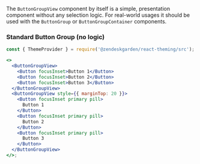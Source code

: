The `ButtonGroupView` component by itself is a simple, presentation component without any
selection logic. For real-world usages it should be used with
the `ButtonGroup` or `ButtonGroupContainer` components.

### Standard Button Group (no logic)

```jsx
const { ThemeProvider } = require('@zendeskgarden/react-theming/src');

<>
  <ButtonGroupView>
    <Button focusInset>Button 1</Button>
    <Button focusInset>Button 2</Button>
    <Button focusInset>Button 3</Button>
  </ButtonGroupView>
  <ButtonGroupView style={{ marginTop: 20 }}>
    <Button focusInset primary pill>
      Button 1
    </Button>
    <Button focusInset primary pill>
      Button 2
    </Button>
    <Button focusInset primary pill>
      Button 3
    </Button>
  </ButtonGroupView>
</>;
```
